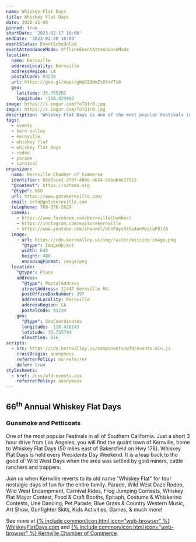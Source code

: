 ```yaml
---
name: Whiskey Flat Days
title: Whiskey Flat Days
date: 2022-11-08
pinned: true
startDate: '2023-02-17 10:00'
endDate: '2023-02-20 18:00'
eventStatus: EventScheduled
eventAttendanceMode: OfflineEventAttendanceMode
location:
  name: Kernville
  addressLocality: Kernville
  addressRegion: CA
  postalCode: 93238
  url: https://goo.gl/maps/gWqG5QHmZsXtxYTs8
  geo:
    latitude: 35.755262
    longitude: -118.424992
image: https://i.imgur.com/foTQ1r0.jpg
imgur: https://i.imgur.com/foTQ1r0.jpg
description: 'Whiskey Flat Days is one of the most popular Festivals in all of Southern California.'
tags:
  - events
  - kern valley
  - kernville
  - whiskey flat
  - whiskey flat days
  - rodeo
  - parade
  - carnival
organizer:
  name: Kernville Chamber of Commerce
  identifier: 85d7ace2-2fdf-400e-a624-5d1ab4e17512
  "@context": https://schema.org
  "@type": NGO
  url: https://www.gotokernville.com/
  email: info@gotokernville.com
  telephone: 760-376-2629
  sameAs:
    - https://www.facebook.com/KernvilleChamber/
    - https://instagram.com/explorekernville
    - https://www.youtube.com/channel/UCnFWyv5t6x4nnMzqlaPOlfQ
  image:
    - url: https://cdn.kernvalley.us/img/raster/missing-image.png
      "@type": ImageObject
      width: 640
      height: 480
      encodingFormat: image/png
  location:
    "@type": Place
    address:
      "@type": PostalAddress
      streetAddress: 11447 Kernville Rd.
      postOfficeBoxNumber: 397
      addressLocality: Kernville
      addressRegion: CA
      postalCode: 93238
    geo:
      "@type": GeoCoordinates
      longitude: -118.418143
      latitude: 35.755794
      elevation: 826
scripts:
  - src: https://cdn.kernvalley.us/components/wfd/events.min.js
    crossOrigin: anonymous
    referrerPolicy: no-referrer
    defer: true
stylesheets:
  - href: /css/wfd-events.css
    referrerPolicy: anonymous
---
```

## 66<sup>th</sup> Annual Whiskey Flat Days
### Gunsmoke and Petticoats

One of the most popular Festivals in all of Southern California.  Just a short
3 hour drive from Los Angeles, you will find the quaint town of Kernville, home
to Whiskey Flat Days (50 miles east of Bakersfield on Hwy 178).  Whiskey Flat Days
is held every Presidents Day Weekend.  It is a leap back to the good ol' Wild West
Days when the area was settled by gold miners, cattle ranchers and trappers.

<wfd-events class="grid" source="krv-events" loading="lazy"></wfd-events>

Join us when Kernville reverts to its old name "Whiskey Flat" for four nostalgic
days of fun for the entire family. Parade, Wild West Daze Rodeo, Wild West Encampment,
Carnival Rides, Frog Jumping Contests, Whiskey Flat Mayor Contest, Food & Craft Booths,
Epitaph, Costume & Whiskerino Contests, Line Dancing, Pet Parade, Blue Grass & Country
Western Music, Art Show, Gunfighter Skits, Kids Activities, Games, & much more!

See more at [{% include common/icon.html icon="web-browser" %} WhiskeyFlatDays.com](https://whiskeyflatdays.com/?utm_source=krv-events&utm_medium=referral)
and [{% include common/icon.html icon="web-browser" %} Kernville Chamber of Commerce](https://www.gotokernville.com/whiskey-flat-days?utm_source=krv-events&utm_medium=referral).
